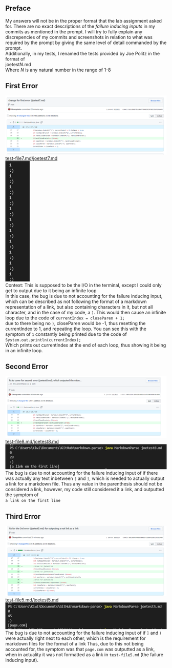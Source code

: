 ## Preface
My answers will not be in the proper format that the lab assignment asked for.
There are no exact descriptions of the *failure inducing inputs* in my commits
as mentioned in the prompt. I will try to fully explain any discrepencies of my commits and screenshots in relation to what was required by the prompt by giving the same level of detail commanded by the prompt. 
<br/>
Additionally, in my tests, I renamed the tests provided by Joe Politz in the
format of 
<br/>
joetest*N*.md
<br/>
Where *N* is any natural number in the range of 1-8
## First Error
![image](report-2-commit1.PNG)<br/>
[test-file7.md/joetest7.md](https://github.com/Obarquinho/markdown-parse/blob/main/joetest7.md)<br/>
![image](report-2-imageproblem1.PNG)<br/>
Context: This is supposed to be the I/O in the terminal, except I could only
get to output due to it being an infinite loop<br/>
In this case, the bug is due to not accounting for the failure inducing input, 
which can be described as not following the format of a markdown representation
of a link, but also containing characters in it, but not all character, and in 
the case of my code, a `)`. This would then cause an infinite loop due to the
code of ```currentIndex = closeParen + 1;```<br/>
due to there being no `)`, closeParen would be -1, thus resetting the
currentIndex to 1, and repeating the loop. You can see this with the symptom of 
`1` constantly being printed due to the code of ``` System.out.println(currentIndex);```<br/>
Which prints out currentIndex at the end of each loop, thus showing it being in
an infinite loop. 

## Second Error
![image](report-2-commit2.PNG)<br/>
[test-file8.md/joetest8.md](https://github.com/Obarquinho/markdown-parse/blob/main/joetest8.md)<br/>
![image](report-2-imageproblem2.PNG)<br/>
The bug is due to not accounting for the failure inducing input of if there was actually any text inbetween `[`
and `]`, which is needed to actually output a link for a markdown file. Thus 
any value in the parenthesis should not be considered a link, however, my code
still considered it a link, and outputted the symptom of <br/>`a link on the first line`<br/>

## Third Error
![image](report-2-commit3.PNG)<br/>
[test-file5.md/joetest5.md](https://github.com/Obarquinho/markdown-parse/blob/main/joetest5.md)<br/>
![image](report-2-imageproblem3.PNG)<br/>
The bug is due to not accounting for the failure inducing input of if `]` and `(` were actually right next to each other, which is the requirement for markdown files for the format of a link
Thus, due to this not being accounted for, the symptom was that `page.com` was outputted as a link, when in actuality it was not formatted as a link in `test-file5.md` (the failure inducing input). 